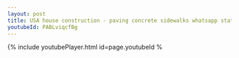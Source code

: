 ```yaml
---
layout: post
title: USA house construction - paving concrete sidewalks whatsapp status
youtubeId: PABLviqcfBg
---
```


{% include youtubePlayer.html id=page.youtubeId %

